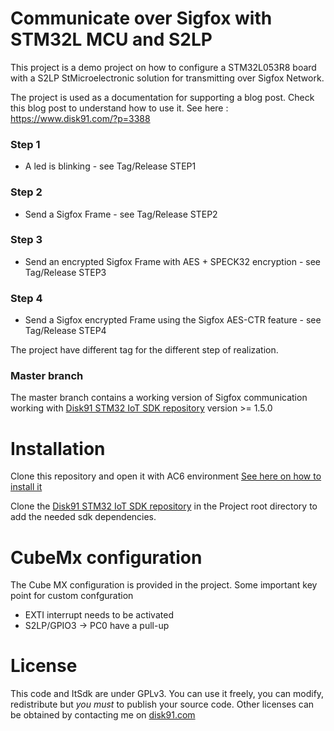 # Communicate over Sigfox with STM32L MCU and S2LP

This project is a demo project on how to configure a STM32L053R8 board with a S2LP StMicroelectronic solution for transmitting over Sigfox Network.

The project is used as a documentation for supporting a blog post. Check this blog post to understand how to use it.
See here : https://www.disk91.com/?p=3388

### Step 1
* A led is blinking - see Tag/Release STEP1

### Step 2
* Send a Sigfox Frame - see Tag/Release STEP2

### Step 3
* Send an encrypted Sigfox Frame with AES + SPECK32 encryption - see Tag/Release STEP3

### Step 4
* Send a Sigfox encrypted Frame using the Sigfox AES-CTR feature - see Tag/Release STEP4

The project have different tag for the different step of realization.

### Master branch
The master branch contains a working version of Sigfox communication working with [Disk91 STM32 IoT SDK repository](https://github.com/disk91/stm32-it-sdk) version >= 1.5.0


# Installation

Clone this repository and open it with AC6 environment [See here on how to install it](https://www.disk91.com/2018/technology/hardware/getting-started-with-nucleo32-stm32l031/)

Clone the [Disk91 STM32 IoT SDK repository](https://github.com/disk91/stm32-it-sdk) in the Project root directory to add the needed sdk dependencies.

# CubeMx configuration

The Cube MX configuration is provided in the project.
Some important key point for custom confguration
- EXTI interrupt needs to be activated
- S2LP/GPIO3 -> PC0 have a pull-up 


# License

This code and ItSdk are under GPLv3. You can use it freely, you can modify, redistribute but *you must* to publish your source code. Other licenses can be obtained by contacting me on [disk91.com](https://www.disk91.com)

